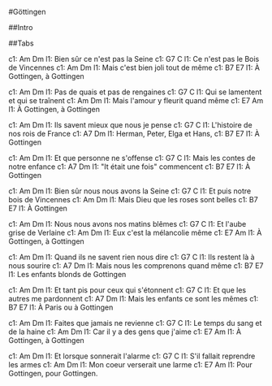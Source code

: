 #Göttingen

##Intro

##Tabs

c1:      Am                   Dm
l1:  Bien sûr ce n'est pas la Seine 
c1:     G7                     C
l1:  Ce n'est pas le Bois de Vincennes 
c1:             Am                Dm
l1:  Mais c'est bien joli tout de même 
c1:          B7         E7
l1:  À Gottingen, à Gottingen 
 
 
c1:      Am                   Dm
l1:  Pas de quais et pas de rengaines 
c1:      G7                     C
l1:  Qui se lamentent et qui se traînent 
c1:          Am                  Dm
l1:  Mais l'amour y fleurit quand même 
c1:          E7           Am
l1:  À Gottingen, à Gottingen
 
 
c1:     Am                        Dm
l1:  Ils savent mieux que nous je pense 
c1:       G7                    C
l1:  L'histoire de nos rois de France 
c1:     A7                  Dm
l1:  Herman, Peter, Elga et Hans, 
c1:  B7      E7
l1:  À Gottingen 
 
 
c1:      Am                 Dm
l1:  Et que personne ne s'offense 
c1:       G7                      C
l1:  Mais les contes de notre enfance 
c1:      A7                 Dm
l1:  "It était une fois" commencent 
c1:  B7      E7
l1:  À Gottingen 
 
 
c1:       Am                      Dm
l1:  Bien sûr nous nous avons la Seine 
c1:     G7                    C
l1:  Et puis notre bois de Vincennes 
c1:       Am                      Dm
l1:  Mais Dieu que les roses sont belles 
c1:  B7      E7
l1:  À Gottingen 
 
 
c1:       Am                     Dm
l1:  Nous nous avons nos matins blêmes 
c1:     G7                  C
l1:  Et l'aube grise de Verlaine 
c1:      Am                  Dm
l1:  Eux c'est la mélancolie même 
c1:          E7           Am
l1:  À Gottingen, à Gottingen
 
 
c1:        Am                      Dm
l1:  Quand ils ne savent rien nous dire 
c1:       G7                   C
l1:  Ils restent là à nous sourire 
c1:      A7                          Dm
l1:  Mais nous les comprenons quand même 
c1:        B7                   E7
l1:  Les enfants blonds de Gottingen 
 
 
c1:      Am                        Dm
l1:  Et tant pis pour ceux qui s'étonnent 
c1:     G7                    C
l1:  Et que les autres me pardonnent 
c1:        A7                      Dm
l1:  Mais les enfants ce sont les mêmes 
c1:       B7           E7
l1:  À Paris ou à Gottingen 
 
 
c1:      Am                   Dm
l1:  Faites que jamais ne revienne 
c1:     G7                       C
l1:  Le temps du sang et de la haine 
c1:      Am                    Dm
l1:  Car il y a des gens que j'aime 
c1:          E7           Am
l1:  À Gottingen, à Gottingen
 
 
c1:     Am                   Dm
l1:  Et lorsque sonnerait l'alarme 
c1:       G7                    C
l1:  S'il fallait reprendre les armes 
c1:       Am                  Dm
l1:  Mon coeur verserait une larme 
c1:             E7             Am
l1:  Pour Gottingen, pour Gottingen.